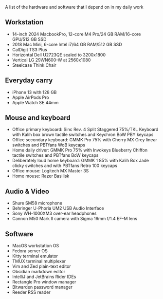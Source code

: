 A list of the hardware and software that I depend on in my daily work
## Workstation
  - 14-inch 2024 MacbookPro, 12-core M4 Pro/24 GB RAM/16-core GPU/512 GB SSD
  - 2018 Mac Mini, 6-core Intel i7/64 GB RAM/512 GB SSD
  - CalDigit TS3 Plus
  - Horizontal Dell U2723QE scaled to 3200x1800
  - Vertical LG 29WN600-W at 2560x1080
  - Steelcase Think Chair

## Everyday carry
  - iPhone 13 with 128 GB
  - Apple AirPods Pro
  - Apple Watch SE 44mm

## Mouse and keyboard
  - Office primary keyboard: Sinc Rev. 4 Split Staggered 75%/TKL Keyboard with Kalih box brown tactile switches and Keychron BoW PBY keycaps
  - Office secondary keyboard: GMMK Pro 75% with Cherry MX Grey linear switches and PBTfans WoB keycaps
  - Home daily driver: GMMK Pro 75% with Invokeys Blueberry Chiffon tactile switches and PBTfans BoW keycaps
  - Deliberately loud home keyboard: GMMK 1 85% with Kalih Box Jade clicky switches and with PBTfans Retro 100 keycaps
  - Office mouse: Logitech MX Master 3S
  - Home mouse: Razer Basilisk

## Audio & Video
  - Shure SM58 microphone
  - Behringer U-Phoria UM2 USB Audio Interface
  - Sony WH-1000XM3 over-ear headphones
  - Cannon M50 Mark II camera with Sigma 16mm f/1.4 EF-M lens

## Software
  - MacOS workstation OS
  - Fedora server OS
  - Kitty terminal emulator
  - TMUX terminal multiplexer
  - Vim and Zed plain-text editor
  - Obsidian markdown editor
  - IntelliJ and JetBrains Rider IDEs
  - Rectangle Pro window manager
  - Bitwarden password manager
  - Reeder RSS reader
